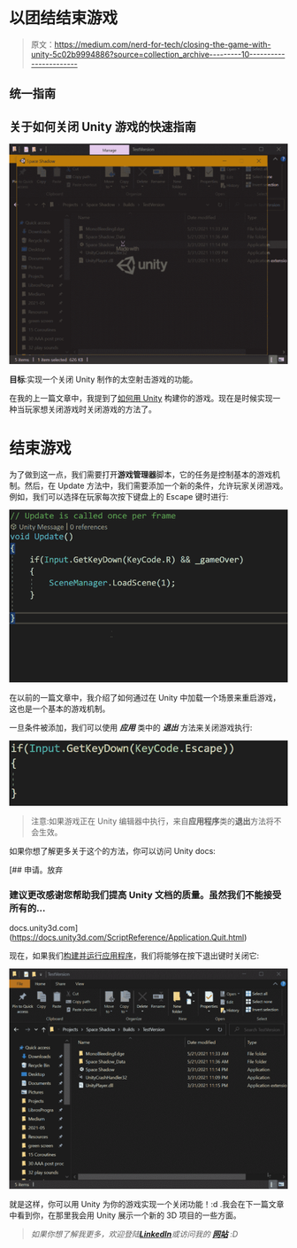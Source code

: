 # 以团结结束游戏

> 原文：<https://medium.com/nerd-for-tech/closing-the-game-with-unity-5c02b9994886?source=collection_archive---------10----------------------->

## 统一指南

## 关于如何关闭 Unity 游戏的快速指南

![](img/80c70ae8bde010e28dd377cedcb978eb.png)

**目标**:实现一个关闭 Unity 制作的太空射击游戏的功能。

在我的上一篇文章中，我提到了[如何用 Unity](/nerd-for-tech/build-your-game-with-unity-8d42ab6c66ba) 构建你的游戏。现在是时候实现一种当玩家想关闭游戏时关闭游戏的方法了。

# 结束游戏

为了做到这一点，我们需要打开**游戏管理器**脚本，它的任务是控制基本的游戏机制。然后，在 Update 方法中，我们需要添加一个新的条件，允许玩家关闭游戏。例如，我们可以选择在玩家每次按下键盘上的 Escape 键时进行:

![](img/2d7ec6f5e5fe8e9026ba455b88fc072c.png)

在以前的一篇文章中，我介绍了如何通过在 Unity 中加载一个场景来重启游戏，这也是一个基本的游戏机制。

一旦条件被添加，我们可以使用 ***应用*** 类中的 ***退出*** 方法来关闭游戏执行:

![](img/e69d0f1b9311cdfb44b21fb477b0a741.png)

> 注意:如果游戏正在 Unity 编辑器中执行，来自**应用程序**类的**退出**方法将不会生效。

如果你想了解更多关于这个的方法，你可以访问 Unity docs:

[](https://docs.unity3d.com/ScriptReference/Application.Quit.html) [## 申请。放弃

### 建议更改感谢您帮助我们提高 Unity 文档的质量。虽然我们不能接受所有的…

docs.unity3d.com](https://docs.unity3d.com/ScriptReference/Application.Quit.html) 

现在，如果我们[构建并运行应用程序](/nerd-for-tech/build-your-game-with-unity-8d42ab6c66ba)，我们将能够在按下退出键时关闭它:

![](img/5eaec0aad67f4035d2e342550d41073e.png)

就是这样，你可以用 Unity 为你的游戏实现一个关闭功能！:d .我会在下一篇文章中看到你，在那里我会用 Unity 展示一个新的 3D 项目的一些方面。

> *如果你想了解我更多，欢迎登陆*[***LinkedIn***](https://www.linkedin.com/in/fas444/)**或访问我的* [***网站***](http://fernandoalcasan.com/) *:D**